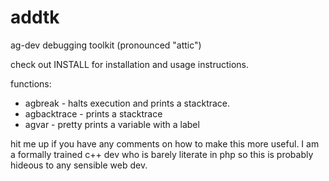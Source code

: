 addtk
=====

ag-dev debugging toolkit (pronounced "attic")

check out INSTALL for installation and usage instructions.

functions:
+ agbreak     - halts execution and prints a stacktrace.
+ agbacktrace - prints a stacktrace
+ agvar       - pretty prints a variable with a label

hit me up if you have any comments on how to make this more useful. I am a formally trained c++ dev who is barely literate in php so this is probably hideous to any sensible web dev.
